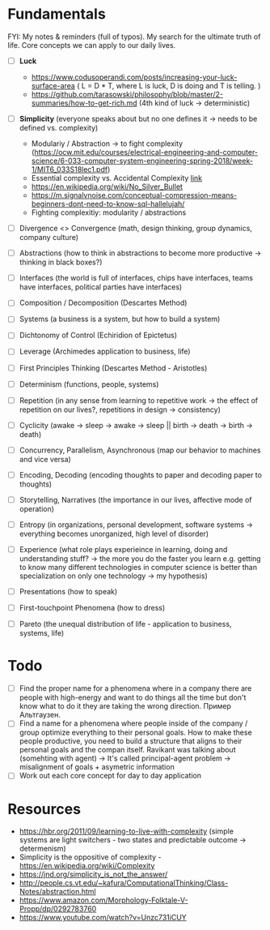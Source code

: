 # Fundamentals
FYI: My notes & reminders (full of typos). My search for the ultimate truth of life. Core concepts we can apply to our daily lives.

* [ ] **Luck** 
  + https://www.codusoperandi.com/posts/increasing-your-luck-surface-area ( L = D * T, where L is luck, D is doing and T is telling. )
  + https://github.com/tarasowski/philosophy/blob/master/2-summaries/how-to-get-rich.md (4th kind of luck -> deterministic)
* [ ] **Simplicity** (everyone speaks about but no one defines it -> needs to be defined vs. complexity)
  + Modulariy / Abstraction -> to fight complexity (https://ocw.mit.edu/courses/electrical-engineering-and-computer-science/6-033-computer-system-engineering-spring-2018/week-1/MIT6_033S18lec1.pdf)
  + Essential complexity vs. Accidental Complexity [link](https://www.simplethread.com/why-does-it-take-so-long-to-build-software/)
  + https://en.wikipedia.org/wiki/No_Silver_Bullet
  + https://m.signalvnoise.com/conceptual-compression-means-beginners-dont-need-to-know-sql-hallelujah/
  + Fighting complexitiy: modularity / abstractions
* [ ] Divergence <> Convergence (math, design thinking, group dynamics, company culture)
* [ ] Abstractions (how to think in abstractions to become more productive -> thinking in black boxes?)
* [ ] Interfaces (the world is full of interfaces, chips have interfaces, teams have interfaces, political parties have interfaces)
* [ ] Composition / Decomposition (Descartes Method)
* [ ] Systems (a business is a system, but how to build a system)
* [ ] Dichtonomy of Control (Echiridion of Epictetus)
* [ ] Leverage (Archimedes application to business, life)
* [ ] First Principles Thinking (Descartes Method - Aristotles)
* [ ] Determinism (functions, people, systems)
* [ ] Repetition (in any sense from learning to repetitive work -> the effect of repetition on our lives?, repetitions in design -> consistency)
* [ ] Cyclicity (awake -> sleep -> awake -> sleep || birth -> death -> birth -> death)
* [ ] Concurrency, Parallelism, Asynchronous (map our behavior to machines and vice versa)
* [ ] Encoding, Decoding (encoding thoughts to paper and decoding paper to thoughts)
* [ ] Storytelling, Narratives (the importance in our lives, affective mode of operation)
* [ ] Entropy (in organizations, personal development, software systems -> everything becomes unorganized, high level of disorder)
* [ ] Experience (what role plays experieince in learning, doing and understanding stuff? -> the more you do the faster you learn e.g. getting to know many different technologies in computer science is better than specialization on only one technology -> my hypothesis)
* [ ] Presentations (how to speak)
* [ ] First-touchpoint Phenomena (how to dress)
* [ ] Pareto (the unequal distribution of life - application to business, systems, life)


# Todo
* [ ] Find the proper name for a phenomena where in a company there are people with high-energy and want to do things all the time but don't know what to do it they are taking the wrong direction. Пример Альтгаузен.
* [ ] Find a name for a phenomena where people inside of the company / group optimize everything to their personal goals. How to make these people productive, you need to build a structure that aligns to their personal goals and the compan itself. Ravikant was talking about (somehting with agent) -> It's called principal-agent problem -> misalignment of goals + asymetric information
* [ ] Work out each core concept for day to day application

# Resources
* https://hbr.org/2011/09/learning-to-live-with-complexity (simple systems are light switchers - two states and predictable outcome -> determenism)
* Simplicity is the oppositive of complexity - https://en.wikipedia.org/wiki/Complexity
* https://jnd.org/simplicity_is_not_the_answer/
* http://people.cs.vt.edu/~kafura/ComputationalThinking/Class-Notes/abstraction.html
* https://www.amazon.com/Morphology-Folktale-V-Propp/dp/0292783760
* https://www.youtube.com/watch?v=Unzc731iCUY
